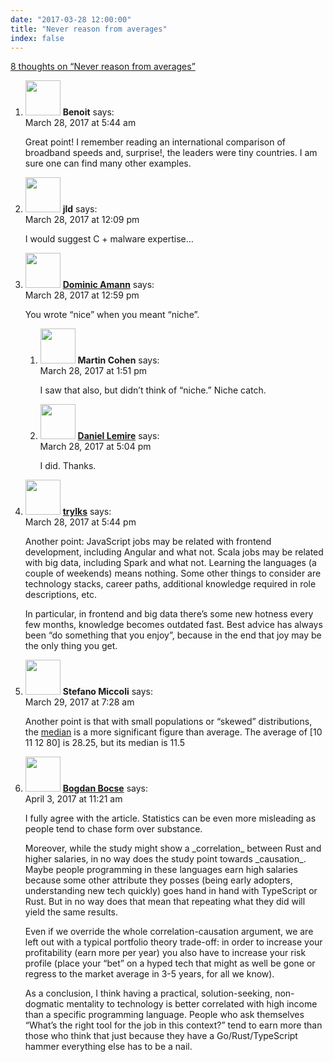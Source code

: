 ```yaml
---
date: "2017-03-28 12:00:00"
title: "Never reason from averages"
index: false
---
```


[8 thoughts on &ldquo;Never reason from averages&rdquo;](/lemire/blog/2017/03-28-never-reason-from-averages)

<ol class="comment-list">
<li id="comment-276523" class="comment even thread-even depth-1">
<div class="comment-author vcard">
<img alt src="https://secure.gravatar.com/avatar/d3688cfea4f4cfc95cf31028a629a834?s=56&#038;d=mm&#038;r=g" srcset="https://secure.gravatar.com/avatar/d3688cfea4f4cfc95cf31028a629a834?s=112&#038;d=mm&#038;r=g 2x" class="avatar avatar-56 photo" height="56" width="56" decoding="async" /> <b class="fn">Benoit</b> <span class="says">says:</span> </div>
<div class="comment-metadata"><time datetime="2017-03-28T05:44:48+00:00">March 28, 2017 at 5:44 am</time></a> </div>
<div class="comment-content">
<p>Great point! I remember reading an international comparison of broadband speeds and, surprise!, the leaders were tiny countries. I am sure one can find many other examples.</p>
</div>
</li>
<li id="comment-276549" class="comment odd alt thread-odd thread-alt depth-1">
<div class="comment-author vcard">
<img alt src="https://secure.gravatar.com/avatar/988ac6d9ab01c62c26ca83981a0e5e9a?s=56&#038;d=mm&#038;r=g" srcset="https://secure.gravatar.com/avatar/988ac6d9ab01c62c26ca83981a0e5e9a?s=112&#038;d=mm&#038;r=g 2x" class="avatar avatar-56 photo" height="56" width="56" decoding="async" /> <b class="fn">jld</b> <span class="says">says:</span> </div>
<div class="comment-metadata"><time datetime="2017-03-28T12:09:28+00:00">March 28, 2017 at 12:09 pm</time></a> </div>
<div class="comment-content">
<p>I would suggest C + malware expertise&#8230;</p>
</div>
</li>
<li id="comment-276553" class="comment even thread-even depth-1 parent">
<div class="comment-author vcard">
<img alt src="https://secure.gravatar.com/avatar/1b5f40ec7c1e07935001188ea498d188?s=56&#038;d=mm&#038;r=g" srcset="https://secure.gravatar.com/avatar/1b5f40ec7c1e07935001188ea498d188?s=112&#038;d=mm&#038;r=g 2x" class="avatar avatar-56 photo" height="56" width="56" loading="lazy" decoding="async" /> <b class="fn"><a href="https://blog.lbs.ca/technology" class="url" rel="ugc external nofollow">Dominic Amann</a></b> <span class="says">says:</span> </div>
<div class="comment-metadata"><time datetime="2017-03-28T12:59:44+00:00">March 28, 2017 at 12:59 pm</time></a> </div>
<div class="comment-content">
<p>You wrote &ldquo;nice&rdquo; when you meant &ldquo;niche&rdquo;.</p>
</div>
<ol class="children">
<li id="comment-276557" class="comment odd alt depth-2">
<div class="comment-author vcard">
<img alt src="https://secure.gravatar.com/avatar/e214f5c143b40458c473bef6ee05823e?s=56&#038;d=mm&#038;r=g" srcset="https://secure.gravatar.com/avatar/e214f5c143b40458c473bef6ee05823e?s=112&#038;d=mm&#038;r=g 2x" class="avatar avatar-56 photo" height="56" width="56" loading="lazy" decoding="async" /> <b class="fn">Martin Cohen</b> <span class="says">says:</span> </div>
<div class="comment-metadata"><time datetime="2017-03-28T13:51:30+00:00">March 28, 2017 at 1:51 pm</time></a> </div>
<div class="comment-content">
<p>I saw that also, but didn&rsquo;t think of &ldquo;niche.&rdquo; Niche catch.</p>
</div>
</li>
<li id="comment-276569" class="comment byuser comment-author-lemire bypostauthor even depth-2">
<div class="comment-author vcard">
<img alt src="https://secure.gravatar.com/avatar/2ca999bef9535950f5b84281a4dab006?s=56&#038;d=mm&#038;r=g" srcset="https://secure.gravatar.com/avatar/2ca999bef9535950f5b84281a4dab006?s=112&#038;d=mm&#038;r=g 2x" class="avatar avatar-56 photo" height="56" width="56" loading="lazy" decoding="async" /> <b class="fn"><a href="https://lemire.me/en/" class="url" rel="ugc">Daniel Lemire</a></b> <span class="says">says:</span> </div>
<div class="comment-metadata"><time datetime="2017-03-28T17:04:59+00:00">March 28, 2017 at 5:04 pm</time></a> </div>
<div class="comment-content">
<p>I did. Thanks.</p>
</div>
</li>
</ol>
</li>
<li id="comment-276573" class="comment odd alt thread-odd thread-alt depth-1">
<div class="comment-author vcard">
<img alt src="https://secure.gravatar.com/avatar/3f0dca2a49b77013585c0fd9cffb267c?s=56&#038;d=mm&#038;r=g" srcset="https://secure.gravatar.com/avatar/3f0dca2a49b77013585c0fd9cffb267c?s=112&#038;d=mm&#038;r=g 2x" class="avatar avatar-56 photo" height="56" width="56" loading="lazy" decoding="async" /> <b class="fn"><a href="https://twitter.com/trylks" class="url" rel="ugc external nofollow">trylks</a></b> <span class="says">says:</span> </div>
<div class="comment-metadata"><time datetime="2017-03-28T17:44:23+00:00">March 28, 2017 at 5:44 pm</time></a> </div>
<div class="comment-content">
<p>Another point: JavaScript jobs may be related with frontend development, including Angular and what not. Scala jobs may be related with big data, including Spark and what not. Learning the languages (a couple of weekends) means nothing. Some other things to consider are technology stacks, career paths, additional knowledge required in role descriptions, etc. </p>
<p>In particular, in frontend and big data there&rsquo;s some new hotness every few months, knowledge becomes outdated fast. Best advice has always been &ldquo;do something that you enjoy&rdquo;, because in the end that joy may be the only thing you get.</p>
</div>
</li>
<li id="comment-276619" class="comment even thread-even depth-1">
<div class="comment-author vcard">
<img alt src="https://secure.gravatar.com/avatar/f9ed6413b67cfa6ddc0a37675d9e065a?s=56&#038;d=mm&#038;r=g" srcset="https://secure.gravatar.com/avatar/f9ed6413b67cfa6ddc0a37675d9e065a?s=112&#038;d=mm&#038;r=g 2x" class="avatar avatar-56 photo" height="56" width="56" loading="lazy" decoding="async" /> <b class="fn">Stefano Miccoli</b> <span class="says">says:</span> </div>
<div class="comment-metadata"><time datetime="2017-03-29T07:28:23+00:00">March 29, 2017 at 7:28 am</time></a> </div>
<div class="comment-content">
<p>Another point is that with small populations or &ldquo;skewed&rdquo; distributions, the <a href="https://en.wikipedia.org/wiki/Median" rel="nofollow">median</a> is a more significant figure than average. The average of [10 11 12 80] is 28.25, but its median is 11.5</p>
</div>
</li>
<li id="comment-277141" class="comment odd alt thread-odd thread-alt depth-1">
<div class="comment-author vcard">
<img alt src="https://secure.gravatar.com/avatar/94913ee19f0ad1eeff455f82f87b3c76?s=56&#038;d=mm&#038;r=g" srcset="https://secure.gravatar.com/avatar/94913ee19f0ad1eeff455f82f87b3c76?s=112&#038;d=mm&#038;r=g 2x" class="avatar avatar-56 photo" height="56" width="56" loading="lazy" decoding="async" /> <b class="fn"><a href="https://visageCloud.com" class="url" rel="ugc external nofollow">Bogdan Bocse</a></b> <span class="says">says:</span> </div>
<div class="comment-metadata"><time datetime="2017-04-03T11:21:04+00:00">April 3, 2017 at 11:21 am</time></a> </div>
<div class="comment-content">
<p>I fully agree with the article. Statistics can be even more misleading as people tend to chase form over substance.</p>
<p>Moreover, while the study might show a _correlation_ between Rust and higher salaries, in no way does the study point towards _causation_. Maybe people programming in these languages earn high salaries because some other attribute they posses (being early adopters, understanding new tech quickly) goes hand in hand with TypeScript or Rust. But in no way does that mean that repeating what they did will yield the same results.</p>
<p>Even if we override the whole correlation-causation argument, we are left out with a typical portfolio theory trade-off: in order to increase your profitability (earn more per year) you also have to increase your risk profile (place your &ldquo;bet&rdquo; on a hyped tech that might as well be gone or regress to the market average in 3-5 years, for all we know).</p>
<p>As a conclusion, I think having a practical, solution-seeking, non-dogmatic mentality to technology is better correlated with high income than a specific programming language. People who ask themselves &ldquo;What&rsquo;s the right tool for the job in this context?&rdquo; tend to earn more than those who think that just because they have a Go/Rust/TypeScript hammer everything else has to be a nail.</p>
</div>
</li>
</ol>
